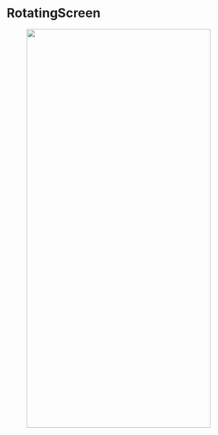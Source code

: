 # RotatingScreen

<p align="center">
<img src="https://user-images.githubusercontent.com/16457165/100613242-90d54780-3357-11eb-8929-5215e3b3cbac.gif" width="414" height="896">
</p>
